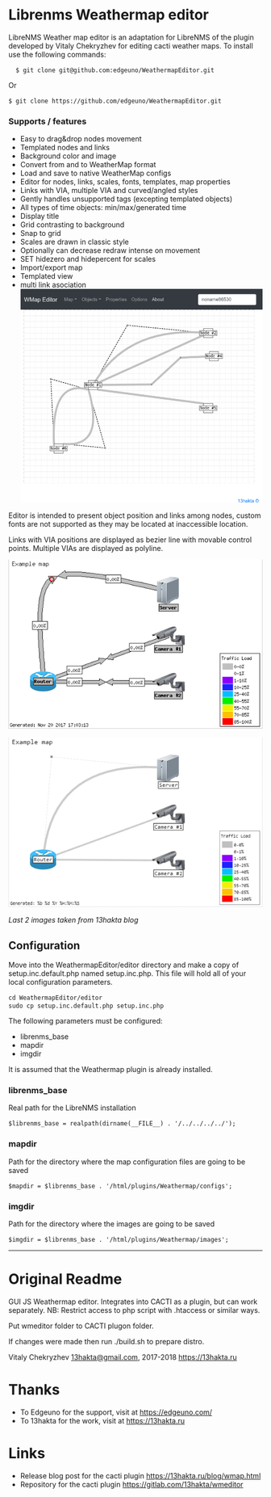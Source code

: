 # Librenms Weathermap editor

LibreNMS Weather map editor is an adaptation for LibreNMS of the plugin developed by Vitaly Chekryzhev for editing cacti
weather maps.
 To install use the following commands:

````
  $ git clone git@github.com:edgeuno/WeathermapEditor.git
````

Or

````
$ git clone https://github.com/edgeuno/WeathermapEditor.git
````
### Supports / features

- Easy to drag&drop nodes movement
- Templated nodes and links
- Background color and image
- Convert from and to WeatherMap format
- Load and save to native WeatherMap configs
- Editor for nodes, links, scales, fonts, templates, map properties
- Links with VIA, multiple VIA and curved/angled styles
- Gently handles unsupported tags (excepting templated objects)
- All types of time objects: min/max/generated time
- Display title
- Grid contrasting to background
- Snap to grid
- Scales are drawn in classic style
- Optionally can decrease redraw intense on movement
- SET hidezero and hidepercent for scales
- Import/export map
- Templated view
- multi link asociation
![img.png](img.png)

Editor is intended to present object position and links among nodes, custom fonts are not supported as they may be located at inaccessible location.

Links with VIA positions are displayed as bezier line with movable control points. Multiple VIAs are displayed as polyline.

![img_1.png](img_1.png)

![img_2.png](img_2.png)


*Last 2 images taken from 13hakta blog*
## Configuration

Move into the WeathermapEditor/editor directory and make a copy of setup.inc.default.php named setup.inc.php. This file
will hold all of your local configuration parameters.

```
cd WeathermapEditor/editor
sudo cp setup.inc.default.php setup.inc.php
```

The following parameters must be configured:

- librenms_base
- mapdir
- imgdir

It is assumed that the Weathermap plugin is already installed.

### librenms_base

Real path for the LibreNMS installation

```injectablephp
$librenms_base = realpath(dirname(__FILE__) . '/../../../../');
```

### mapdir

Path for the directory where the map configuration files are going to be saved

```injectablephp
$mapdir = $librenms_base . '/html/plugins/Weathermap/configs';
```

### imgdir

Path for the directory where the images are going to be saved

```injectablephp
$imgdir = $librenms_base . '/html/plugins/Weathermap/images';
```

----

# Original Readme

GUI JS Weathermap editor. Integrates into CACTI as a plugin, but can work separately. NB: Restrict access to php script
with .htaccess or similar ways.

Put wmeditor folder to CACTI plugon folder.

If changes were made then run ./build.sh to prepare distro.

Vitaly Chekryzhev <13hakta@gmail.com>, 2017-2018
https://13hakta.ru

# Thanks

- To Edgeuno for the support, visit at https://edgeuno.com/
- To 13hakta for the work, visit at https://13hakta.ru

# Links

- Release blog post for the cacti plugin https://13hakta.ru/blog/wmap.html
- Repository for the cacti plugin https://gitlab.com/13hakta/wmeditor
